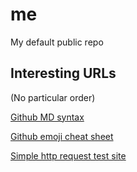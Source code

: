 # me
My default public repo

## Interesting URLs
(No particular order)

[Github MD syntax](https://docs.github.com/fr/get-started/writing-on-github/getting-started-with-writing-and-formatting-on-github/basic-writing-and-formatting-syntax)

[Github emoji cheat sheet](^https://github.com/ikatyang/emoji-cheat-sheet/blob/github-actions-auto-update/README.md)

[Simple http request test site](https://httpbin.org/)
